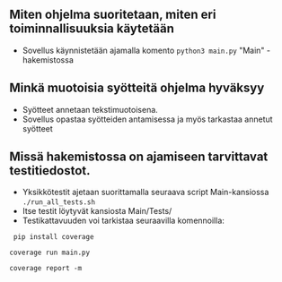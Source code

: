 ## Miten ohjelma suoritetaan, miten eri toiminnallisuuksia käytetään
 * Sovellus käynnistetään ajamalla komento `python3 main.py` "Main" -hakemistossa

## Minkä muotoisia syötteitä ohjelma hyväksyy
* Syötteet annetaan tekstimuotoisena.
* Sovellus opastaa syötteiden antamisessa ja myös tarkastaa annetut syötteet

## Missä hakemistossa on ajamiseen tarvittavat testitiedostot.
* Yksikkötestit ajetaan suorittamalla seuraava script Main-kansiossa `./run_all_tests.sh`
* Itse testit löytyvät kansiosta Main/Tests/
* Testikattavuuden voi tarkistaa seuraavilla komennoilla:
```
 pip install coverage
 ```
 ```
 coverage run main.py
 ```  
 ```
 coverage report -m
 ```